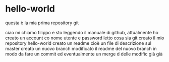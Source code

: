 # hello-world
questa è la mia prima repository git

ciao mi chiamo filippo e sto leggendo il manuale di github, attualmente ho creato un account
co nome utente e password 
letto cosa sia git
creato il mio repository hello-world
creato un readme cioè un file di descrizione sul master
creato un nuovo branch 
modificato il readme del nuovo branch in modo da fare un commit ed eventualmente un merge d
delle modific
già già
